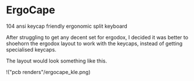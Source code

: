 # ErgoCape
104 ansi keycap friendly ergonomic split keyboard

After struggling to get any decent set for ergodox, I decided it was better to shoehorn the ergodox layout to work with the keycaps, instead of getting specialised keycaps.

The layout would look something like this.

!("pcb renders"/ergocape_kle.png)
